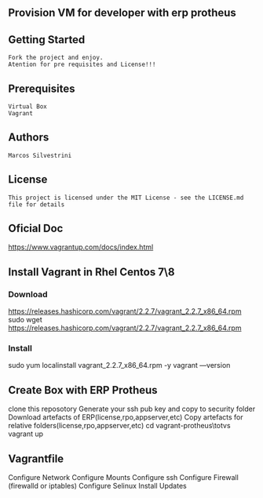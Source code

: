 

## Provision VM for developer with erp protheus

## Getting Started

	Fork the project and enjoy.
	Atention for pre requisites and License!!!

## Prerequisites

	Virtual Box
	Vagrant

## Authors

	Marcos Silvestrini

## License

	This project is licensed under the MIT License - see the LICENSE.md 	file for details

## Oficial Doc

https://www.vagrantup.com/docs/index.html

## Install Vagrant in Rhel Centos 7\8

### Download

https://releases.hashicorp.com/vagrant/2.2.7/vagrant_2.2.7_x86_64.rpm
sudo wget https://releases.hashicorp.com/vagrant/2.2.7/vagrant_2.2.7_x86_64.rpm

### Install 
sudo yum localinstall vagrant_2.2.7_x86_64.rpm -y
vagrant ––version

## Create Box with ERP Protheus
clone this reposotory
Generate your ssh pub key and copy to security folder
Download artefacts of ERP(license,rpo,appserver,etc)
Copy artefacts for relative folders(license,rpo,appserver,etc)
cd vagrant-protheus\totvs
vagrant up

## Vagrantfile
Configure Network
Configure Mounts
Configure ssh
Configure Firewall (firewalld or iptables)
Configure Selinux
Install Updates
<!--stackedit_data:
eyJoaXN0b3J5IjpbNjA3NDEyMDQ5LC02NzkzNTYxMjEsLTEzMT
g5NjIxMTddfQ==
-->
